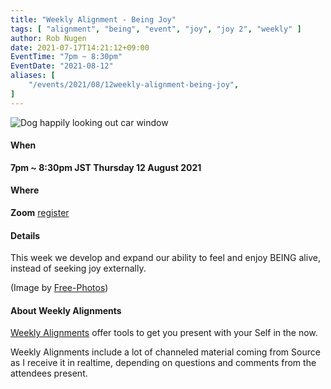 ```yaml
---
title: "Weekly Alignment - Being Joy"
tags: [ "alignment", "being", "event", "joy", "joy 2", "weekly" ]
author: Rob Nugen
date: 2021-07-17T14:21:12+09:00
EventTime: "7pm ~ 8:30pm"
EventDate: "2021-08-12"
aliases: [
    "/events/2021/08/12weekly-alignment-being-joy",
]
---
```


<img
src="https://b.robnugen.com/blog/2021/dog_being_joy.jpg"
alt="Dog happily looking out car window"
class="title" />

#### When

**7pm ~ 8:30pm JST Thursday 12 August 2021**

#### Where

**Zoom** [register](/weekly-alignments/registration/)

#### Details

This week we develop and expand our ability to feel and enjoy BEING alive, instead of seeking joy externally.

(Image by <a href="https://pixabay.com/photos/">Free-Photos</a>)

#### About Weekly Alignments

[Weekly Alignments](/weekly-alignments/) offer tools to get you present with your Self in the now.

Weekly Alignments include a lot of channeled material coming from
Source as I receive it in realtime, depending on questions and
comments from the attendees present.
